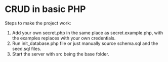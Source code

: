 # CRUD in basic PHP

Steps to make the project work:

1. Add your own secret.php in the same place as secret.example.php, with the
   examples replaces with your own credentials.
2. Run init_database.php file or just manually source schema.sql and the
   seed.sql files.
3. Start the server with src being the base folder.
